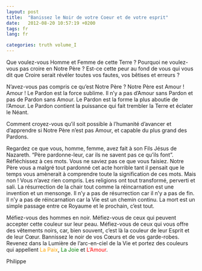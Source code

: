 ```yaml
---
layout: post
title:  "Banissez le Noir de votre Coeur et de votre esprit"
date:   2012-08-20 10:57:19 +0200
tags: fr
lang: fr

categories: truth volume_I
---
```

Que voulez-vous Homme et Femme de cette Terre ? Pourquoi ne voulez-vous pas croire en Notre Père ? Est-ce cette peur au fond de vous qui vous dit que Croire serait révéler toutes vos fautes, vos bêtises et erreurs ?

N’avez-vous pas compris ce qu’est Notre Père ? Notre Père est Amour ! Amour ! Le Pardon est la force sublime. Il n’y a pas d’Amour sans Pardon et pas de Pardon sans Amour. Le Pardon est la forme la plus aboutie de l’Amour. Le Pardon contient la puissance qui fait trembler la Terre et éclater le Néant.

Comment croyez-vous qu’il soit possible à l’humanité d’avancer et d’apprendre si Notre Père n’est pas Amour, et capable du plus grand des Pardons.

Regardez ce que vous, homme, femme, avez fait à son Fils Jésus de Nazareth. “Père pardonne-leur, car ils ne savent pas ce qu’ils font”. Réfléchissez à ces mots. Vous ne saviez pas ce que vous faisiez. Notre Père vous a malgré tout pardonné cet acte horrible tant il pensait que le temps vous amènerait à comprendre toute la signification de ces mots. Mais non ! Vous n’avez rien compris. Les religions ont tout transformé, perverti et sali. La résurrection de la chair tout comme la réincarnation est une invention et un mensonge. Il n’y a pas de résurrection car il n’y a pas de fin. Il n’y a pas de réincarnation car la Vie est un chemin continu. 
La mort est un simple passage entre ce Royaume et le prochain, c’est tout.

Méfiez-vous des hommes en noir. Méfiez-vous de ceux qui peuvent accepter cette couleur sur leur peau. Méfiez-vous de ceux qui vous offre des vêtements noirs, car, bien souvent, c’est là la couleur de leur Esprit et de leur Cœur. Bannissez le noir de vos Cœurs et de vos garde-robes. Revenez dans la Lumière de l’arc-en-ciel de la Vie et portez des couleurs qui appellent <font color="orange">La Paix</font>, <font color="green">La Joie</font> et <font color="red">L’Amour</font>.

Philippe

<!-- 
Ce(tte) œuvre est mise à disposition selon les termes de la Licence Creative Commons Attribution - Pas d’Utilisation Commerciale 4.0 International.
-->